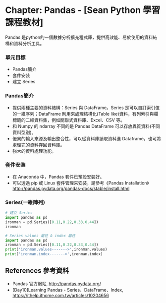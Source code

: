 # Chapter: Pandas - [Sean Python 學習課程教材]
Pandas 是python的一個數據分析擴充程式庫，提供高效能、易於使用的資料結構和資料分析工具。

### 單元目標
- Pandas簡介
- 套件安裝
- 建立 Series


### Pandas簡介
- 提供兩種主要的資料結構：Series 與 DataFrame。Series 是可以自訂索引值的一維序列；DataFrame 則用來處理結構化(Table like)資料，有列索引與欄標籤的二維資料集，例如關聯式資料庫、Excel、CSV 等。
- 和 Numpy 的 ndarray 不同的是 Pandas DataFrame 可以存放異質資料(不同資料型別)。
- 優異的輸入來源及輸出整合性，可以從資料庫讀取資料進 Dataframe，也可將處理完的資料存回資料庫。
- 強大的資料處理功能。

### 套件安裝
- 在 Anaconda 中，Pandas 套件已預設安裝好。
- 可以透過 pip 或 Linux 套件管理來安裝，請參考《Pandas Installation》 http://pandas.pydata.org/pandas-docs/stable/install.html

### Series(一維陣列)

```python
# 建立 Series
import pandas as pd
ironman = pd.Series([0.11,0.22,0.33,0.44])
ironman
```

```python
# Series values 屬性 & index 屬性
import pandas as pd
ironman = pd.Series([0.11,0.22,0.33,0.44])
print('ironman.values------->',ironman.values)
print('ironman.index------->',ironman.index)
```


## References 參考資料
- Pandas 官方網站, http://pandas.pydata.org/
- [Day10]Learning Pandas - Series、DataFrame、Index, https://ithelp.ithome.com.tw/articles/10204656




